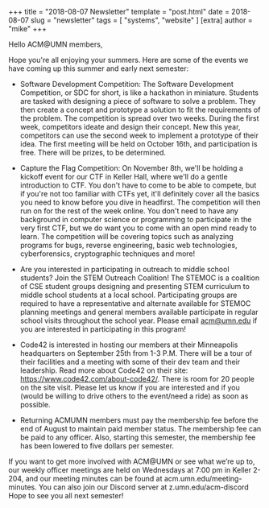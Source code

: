 +++
title = "2018-08-07 Newsletter"
template = "post.html"
date = 2018-08-07
slug = "newsletter"
tags = [ "systems", "website" ]
[extra] author = "mike"
+++

Hello ACM@UMN members,

Hope you're all enjoying your summers. Here are some of the events we have coming up this summer and early next semester:

 - Software Development Competition: The Software Development Competition, or SDC for short, is like a hackathon in miniature. Students are tasked with designing a piece of software to solve a problem. They then create a concept and prototype a solution to fit the requirements of the problem. The competition is spread over two weeks. During the first week, competitors ideate and design their concept. New this year, competitors can use the second week to implement a prototype of their idea. The first meeting will be held on October 16th, and participation is free. There will be prizes, to be determined.

 - Capture the Flag Competition: On November 8th, we'll be holding a kickoff event for our CTF in Keller Hall, where we'll do a gentle introduction to CTF. You don't have to come to be able to compete, but if you're not too familiar with CTFs yet, it'll definitely cover all the basics you need to know before you dive in headfirst. The competition will then run on for the rest of the week online. You don't need to have any background in computer science or programming to participate in the very first CTF, but we do want you to come with an open mind ready to learn. The competition will be covering topics such as analyzing programs for bugs, reverse engineering, basic web technologies, cyberforensics, cryptographic techniques and more!

 - Are you interested in participating in outreach to middle school students? Join the STEM Outreach Coalition! The STEMOC is a coalition of CSE student groups designing and presenting STEM curriculum to middle school students at a local school. Participating groups are required to have a representative and alternate available for STEMOC planning meetings and general members available participate in regular school visits throughout the school year. Please email acm@umn.edu if you are interested in participating in this program!

 - Code42 is interested in hosting our members at their Minneapolis headquarters on September 25th from 1-3 P.M.  There will be a tour of their facilities and a meeting with some of their dev team and their leadership. Read more about Code42 on their site: https://www.code42.com/about-code42/. There is room for 20 people  on the site visit.  Please let us know if you are interested and if you (would be willing to drive others to the event/need a ride) as soon as possible.

 - Returning ACMUMN members must pay the membership fee before the end of August to maintain paid member status. The membership fee can be paid to any officer. Also, starting this semester, the membership fee has been lowered to five dollars per semester.

If you want to get more involved with ACM@UMN or see what we’re up to, our weekly officer meetings are held on Wednesdays at 7:00 pm in Keller 2-204, and our meeting minutes can be found at acm.umn.edu/meeting-minutes. You can also join our Discord server at z.umn.edu/acm-discord
Hope to see you all next semester!

